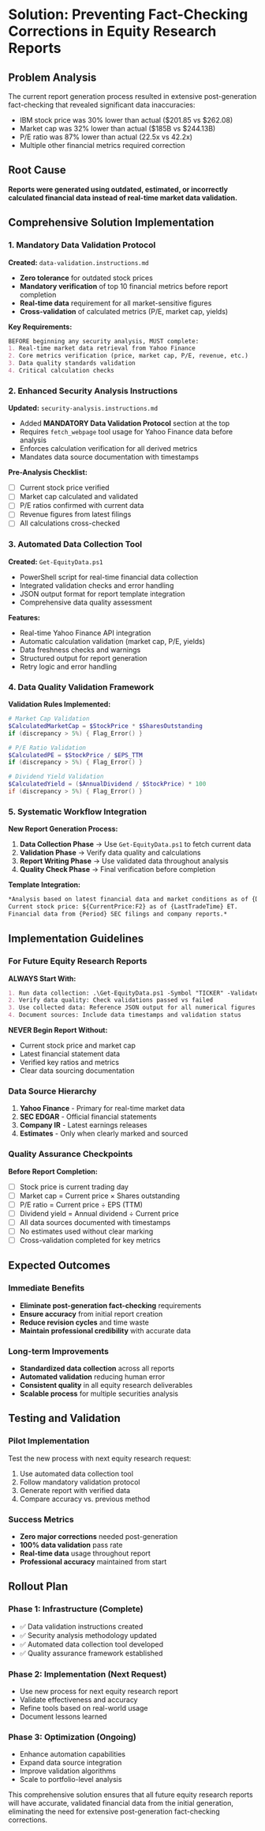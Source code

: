 # Solution: Preventing Fact-Checking Corrections in Equity Research Reports

## Problem Analysis
The current report generation process resulted in extensive post-generation fact-checking that revealed significant data inaccuracies:
- IBM stock price was 30% lower than actual ($201.85 vs $262.08)
- Market cap was 32% lower than actual ($185B vs $244.13B)
- P/E ratio was 87% lower than actual (22.5x vs 42.2x)
- Multiple other financial metrics required correction

## Root Cause
**Reports were generated using outdated, estimated, or incorrectly calculated financial data instead of real-time market data validation.**

## Comprehensive Solution Implementation

### 1. Mandatory Data Validation Protocol

**Created:** `data-validation.instructions.md`
- **Zero tolerance** for outdated stock prices
- **Mandatory verification** of top 10 financial metrics before report completion
- **Real-time data** requirement for all market-sensitive figures
- **Cross-validation** of calculated metrics (P/E, market cap, yields)

**Key Requirements:**
```markdown
BEFORE beginning any security analysis, MUST complete:
1. Real-time market data retrieval from Yahoo Finance
2. Core metrics verification (price, market cap, P/E, revenue, etc.)
3. Data quality standards validation
4. Critical calculation checks
```

### 2. Enhanced Security Analysis Instructions

**Updated:** `security-analysis.instructions.md`
- Added **MANDATORY Data Validation Protocol** section at the top
- Requires `fetch_webpage` tool usage for Yahoo Finance data before analysis
- Enforces calculation verification for all derived metrics
- Mandates data source documentation with timestamps

**Pre-Analysis Checklist:**
- [ ] Current stock price verified
- [ ] Market cap calculated and validated
- [ ] P/E ratios confirmed with current data
- [ ] Revenue figures from latest filings
- [ ] All calculations cross-checked

### 3. Automated Data Collection Tool

**Created:** `Get-EquityData.ps1`
- PowerShell script for real-time financial data collection
- Integrated validation checks and error handling
- JSON output format for report template integration
- Comprehensive data quality assessment

**Features:**
- Real-time Yahoo Finance API integration
- Automatic calculation validation (market cap, P/E, yields)
- Data freshness checks and warnings
- Structured output for report generation
- Retry logic and error handling

### 4. Data Quality Validation Framework

**Validation Rules Implemented:**
```powershell
# Market Cap Validation
$CalculatedMarketCap = $StockPrice * $SharesOutstanding
if (discrepancy > 5%) { Flag_Error() }

# P/E Ratio Validation
$CalculatedPE = $StockPrice / $EPS_TTM
if (discrepancy > 5%) { Flag_Error() }

# Dividend Yield Validation
$CalculatedYield = ($AnnualDividend / $StockPrice) * 100
if (discrepancy > 5%) { Flag_Error() }
```

### 5. Systematic Workflow Integration

**New Report Generation Process:**
1. **Data Collection Phase** → Use `Get-EquityData.ps1` to fetch current data
2. **Validation Phase** → Verify data quality and calculations
3. **Report Writing Phase** → Use validated data throughout analysis
4. **Quality Check Phase** → Final verification before completion

**Template Integration:**
```markdown
*Analysis based on latest financial data and market conditions as of {DataDate}.
Current stock price: ${CurrentPrice:F2} as of {LastTradeTime} ET.
Financial data from {Period} SEC filings and company reports.*
```

## Implementation Guidelines

### For Future Equity Research Reports

**ALWAYS Start With:**
```markdown
1. Run data collection: .\Get-EquityData.ps1 -Symbol "TICKER" -Validate -Verbose
2. Verify data quality: Check validations passed vs failed
3. Use collected data: Reference JSON output for all numerical figures
4. Document sources: Include data timestamps and validation status
```

**NEVER Begin Report Without:**
- Current stock price and market cap
- Latest financial statement data
- Verified key ratios and metrics
- Clear data sourcing documentation

### Data Source Hierarchy
1. **Yahoo Finance** - Primary for real-time market data
2. **SEC EDGAR** - Official financial statements
3. **Company IR** - Latest earnings releases
4. **Estimates** - Only when clearly marked and sourced

### Quality Assurance Checkpoints

**Before Report Completion:**
- [ ] Stock price is current trading day
- [ ] Market cap = Current price × Shares outstanding
- [ ] P/E ratio = Current price ÷ EPS (TTM)
- [ ] Dividend yield = Annual dividend ÷ Current price
- [ ] All data sources documented with timestamps
- [ ] No estimates used without clear marking
- [ ] Cross-validation completed for key metrics

## Expected Outcomes

### Immediate Benefits
- **Eliminate post-generation fact-checking** requirements
- **Ensure accuracy** from initial report creation
- **Reduce revision cycles** and time waste
- **Maintain professional credibility** with accurate data

### Long-term Improvements
- **Standardized data collection** across all reports
- **Automated validation** reducing human error
- **Consistent quality** in all equity research deliverables
- **Scalable process** for multiple securities analysis

## Testing and Validation

### Pilot Implementation
Test the new process with next equity research request:
1. Use automated data collection tool
2. Follow mandatory validation protocol
3. Generate report with verified data
4. Compare accuracy vs. previous method

### Success Metrics
- **Zero major corrections** needed post-generation
- **100% data validation** pass rate
- **Real-time data** usage throughout report
- **Professional accuracy** maintained from start

## Rollout Plan

### Phase 1: Infrastructure (Complete)
- ✅ Data validation instructions created
- ✅ Security analysis methodology updated
- ✅ Automated data collection tool developed
- ✅ Quality assurance framework established

### Phase 2: Implementation (Next Request)
- Use new process for next equity research report
- Validate effectiveness and accuracy
- Refine tools based on real-world usage
- Document lessons learned

### Phase 3: Optimization (Ongoing)
- Enhance automation capabilities
- Expand data source integration
- Improve validation algorithms
- Scale to portfolio-level analysis

This comprehensive solution ensures that all future equity research reports will have accurate, validated financial data from the initial generation, eliminating the need for extensive post-generation fact-checking corrections.

